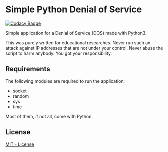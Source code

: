 # Simple Python Denial of Service

[![Codacy Badge](https://api.codacy.com/project/badge/Grade/e96ce6b05b0847c0833a83e2e8ed652a)](https://app.codacy.com/manual/mikelsmartinez/pythonDenialAttack?utm_source=github.com&utm_medium=referral&utm_content=sWallyx/pythonDenialAttack&utm_campaign=Badge_Grade_Dashboard)

Simple application for a Denial of Service (DOS) made with Python3.

This was purely written for educational researches. Never run such an attack against IP addresses that are not under your control. Never abuse the script to harm anybody. You got your responsibility.

## Requirements
The following modules are required to run the application:
* socket
* random
* sys
* time

Most of them, if not all, come with Python.

## License

[MIT - License](LICENSE)
